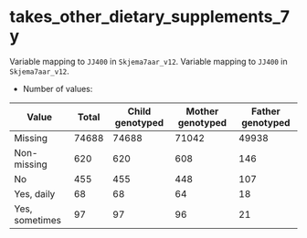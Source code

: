 # takes_other_dietary_supplements_7y
Variable mapping to `JJ400` in `Skjema7aar_v12`.
Variable mapping to `JJ400` in `Skjema7aar_v12`.
- Number of values:

| Value | Total | Child genotyped | Mother genotyped | Father genotyped |
| ----- | ----- | --------------- | ---------------- | ---------------- |
| Missing | 74688 | 74688 | 71042 | 49938 |
| Non-missing | 620 | 620 | 608 | 146 |
| No | 455 | 455 | 448 |107 |
| Yes, daily | 68 | 68 | 64 |18 |
| Yes, sometimes | 97 | 97 | 96 |21 |



